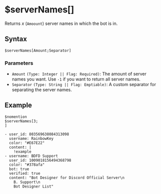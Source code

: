 # $serverNames[]
Returns *x* (`Amoount`) server names in which the bot is in.

## Syntax
```
$serverNames[Amount;Separator]
```

### Parameters
- `Amount` `(Type: Integer || Flag: Required)`: The amount of server names you want. Use `-1` if you want to return all server names.
- `Separator` `(Type: String || Flag: Emptiable)`: A custom separator for separating the server names.

## Example
```
$nomention
$serverNames[3;
]
```

``` discord yaml
- user_id: 803569638084313098
  username: RainbowKey
  color: "#E67E22"
  content: |
    !example
- username: BDFD Support
  user_id: 1009018156494368798
  color: "#378afa"
  bot: true
  verified: true
  content: "Bot Designer for Discord Official Server\n
    B. Support\n
    Bot Designer List"
```

